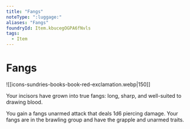 ```yaml
---
title: "Fangs"
noteType: ":luggage:"
aliases: "Fangs"
foundryId: Item.kbucegOGPA6fNvls
tags:
  - Item
---
```


# Fangs
![[icons-sundries-books-book-red-exclamation.webp|150]]

Your incisors have grown into true fangs: long, sharp, and well-suited to drawing blood.

You gain a fangs unarmed attack that deals 1d6 piercing damage. Your fangs are in the brawling group and have the grapple and unarmed traits.

